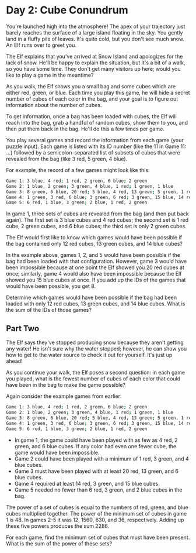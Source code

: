 # Day 2: Cube Conundrum

You're launched high into the atmosphere! The apex of your trajectory just
barely reaches the surface of a large island floating in the sky. You gently
land in a fluffy pile of leaves. It's quite cold, but you don't see much snow.
An Elf runs over to greet you.

The Elf explains that you've arrived at Snow Island and apologizes for the lack
of snow. He'll be happy to explain the situation, but it's a bit of a walk, so
you have some time. They don't get many visitors up here; would you like to
play a game in the meantime?

As you walk, the Elf shows you a small bag and some cubes which are either red,
green, or blue. Each time you play this game, he will hide a secret number of
cubes of each color in the bag, and your goal is to figure out information
about the number of cubes.

To get information, once a bag has been loaded with cubes, the Elf will reach
into the bag, grab a handful of random cubes, show them to you, and then put
them back in the bag. He'll do this a few times per game.

You play several games and record the information from each game (your puzzle
input). Each game is listed with its ID number (like the 11 in Game 11: ...)
followed by a semicolon-separated list of subsets of cubes that were revealed
from the bag (like 3 red, 5 green, 4 blue).

For example, the record of a few games might look like this:

```sh
Game 1: 3 blue, 4 red; 1 red, 2 green, 6 blue; 2 green
Game 2: 1 blue, 2 green; 3 green, 4 blue, 1 red; 1 green, 1 blue
Game 3: 8 green, 6 blue, 20 red; 5 blue, 4 red, 13 green; 5 green, 1 red
Game 4: 1 green, 3 red, 6 blue; 3 green, 6 red; 3 green, 15 blue, 14 red
Game 5: 6 red, 1 blue, 3 green; 2 blue, 1 red, 2 green
```

In game 1, three sets of cubes are revealed from the bag (and then put back
again). The first set is 3 blue cubes and 4 red cubes; the second set is 1 red
cube, 2 green cubes, and 6 blue cubes; the third set is only 2 green cubes.

The Elf would first like to know which games would have been possible if the
bag contained only 12 red cubes, 13 green cubes, and 14 blue cubes?

In the example above, games 1, 2, and 5 would have been possible if the bag had
been loaded with that configuration. However, game 3 would have been impossible
because at one point the Elf showed you 20 red cubes at once; similarly, game 4
would also have been impossible because the Elf showed you 15 blue cubes at
once. If you add up the IDs of the games that would have been possible, you get
8.

Determine which games would have been possible if the bag had been loaded with
only 12 red cubes, 13 green cubes, and 14 blue cubes. What is the sum of the
IDs of those games?

## Part Two

The Elf says they've stopped producing snow because they aren't getting any
water! He isn't sure why the water stopped; however, he can show you how to get
to the water source to check it out for yourself. It's just up ahead!

As you continue your walk, the Elf poses a second question: in each game you
played, what is the fewest number of cubes of each color that could have been
in the bag to make the game possible?

Again consider the example games from earlier:

```sh
Game 1: 3 blue, 4 red; 1 red, 2 green, 6 blue; 2 green
Game 2: 1 blue, 2 green; 3 green, 4 blue, 1 red; 1 green, 1 blue
Game 3: 8 green, 6 blue, 20 red; 5 blue, 4 red, 13 green; 5 green, 1 red
Game 4: 1 green, 3 red, 6 blue; 3 green, 6 red; 3 green, 15 blue, 14 red
Game 5: 6 red, 1 blue, 3 green; 2 blue, 1 red, 2 green
```

- In game 1, the game could have been played with as few as 4 red, 2 green, and
6 blue cubes. If any color had even one fewer cube, the game would have been
impossible.
- Game 2 could have been played with a minimum of 1 red, 3 green, and 4 blue
cubes.
- Game 3 must have been played with at least 20 red, 13 green, and 6 blue
cubes.
- Game 4 required at least 14 red, 3 green, and 15 blue cubes.
- Game 5 needed no fewer than 6 red, 3 green, and 2 blue cubes in the bag.

The power of a set of cubes is equal to the numbers of red, green, and blue
cubes multiplied together. The power of the minimum set of cubes in game 1 is
48. In games 2-5 it was 12, 1560, 630, and 36, respectively. Adding up these
five powers produces the sum 2286.

For each game, find the minimum set of cubes that must have been present. What
is the sum of the power of these sets?
